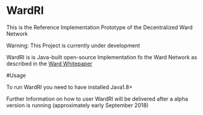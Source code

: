 # WardRI
This is the Reference Implementation Prototype of the Decentralized Ward Network

Warning: This Project is currently under development

WardRI is is Java-built open-source Implementation fo the Ward Network as described in the <a href="https://wardnetwork.org/whitepaper">Ward Whitepaper</a>

#Usage

To run WardRI you need to have installed Java1.8+

Further Information on how to user WardRI will be delivered after a alpha version is running (approximately early September 2018)
